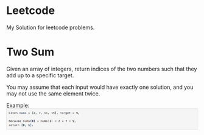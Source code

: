 # Leetcode

My Solution for leetcode problems.

# Two Sum

Given an array of integers, return indices of the two numbers such that they add up to a specific target.

You may assume that each input would have exactly one solution, and you may not use the same element twice.

Example:
![alt tag](https://github.com/vishal0027/Leetcode/blob/master/img/twoSum.png "question1")
